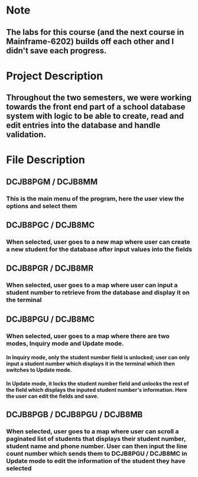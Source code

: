 # Note
## The labs for this course (and the next course in Mainframe-6202) builds off each other and I didn't save each progress.

# Project Description
## Throughout the two semesters, we were working towards the front end part of a school database system with logic to be able to create, read and edit entries into the database and handle validation.

# File Description
## DCJB8PGM / DCJB8MM
### This is the main menu of the program, here the user view the options and select them

## DCJB8PGC / DCJB8MC
### When selected, user goes to a new map where user can create a new student for the database after input values into the fields

## DCJB8PGR / DCJB8MR
### When selected, user goes to a map where user can input a student number to retrieve from the database and display it on the terminal

## DCJB8PGU / DCJB8MC
### When selected, user goes to a map where there are two modes, Inquiry mode and Update mode. 
#### In Inquiry mode, only the student number field is unlocked; user can only input a student number which displays it in the terminal which then switches to Update mode. 
#### In Update mode, it locks the student number field and unlocks the rest of the field which displays the inputed student number's information. Here the user can edit the fields and save.

## DCJB8PGB / DCJB8PGU / DCJB8MB
### When selected, user goes to a map where user can scroll a paginated list of students that displays their student number, student name and phone number. User can then input the line count number which sends them to DCJB8PGU / DCJB8MC in Update mode to edit the information of the student they have selected
